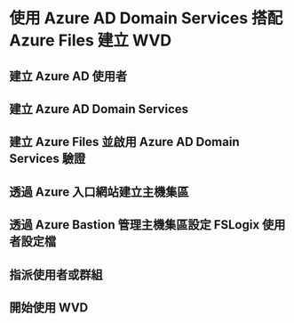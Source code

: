 # 使用 Azure AD Domain Services 搭配 Azure Files 建立 WVD

## 建立 Azure AD 使用者

## 建立 Azure AD Domain Services

## 建立 Azure Files 並啟用 Azure AD Domain Services 驗證

## 透過 Azure 入口網站建立主機集區

## 透過 Azure Bastion 管理主機集區設定 FSLogix 使用者設定檔

## 指派使用者或群組

## 開始使用 WVD